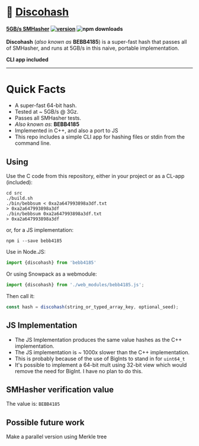 # :city_sunrise: [Discohash](https://github.com/cris691/discohash)

#### **[5GB/s SMHasher](https://github.com/cris691/discohash/blob/master/Disco3.result.txt)**  [![version](https://img.shields.io/npm/v/bebb4185.svg?label=&color=0080FF)](https://github.com/cris691/discohash/releases/latest) ![npm downloads](https://img.shields.io/npm/dt/bebb4185)

**Discohash** (*also known as* **BEBB4185**) is a super-fast hash that passes all of SMHasher, and runs at 5GB/s in this naive, portable implementation.

**CLI app included**

------

# Quick Facts

- A super-fast 64-bit hash.
- Tested at ~ 5GB/s @ 3Gz.
- Passes all SMHasher tests. 
- *Also known as*: **BEBB4185**
- Implemented in C++, and also a port to JS
- This repo includes a simple CLI app for hashing files or stdin from the command line.

## Using

Use the C code from this repository, either in your project or as a CL-app (included):

```console
cd src
./build.sh
./bin/bebbsum < 0xa2a647993898a3df.txt
> 0xa2a647993898a3df
./bin/bebbsum 0xa2a647993898a3df.txt
> 0xa2a647993898a3df
```

or, for a JS implementation:

```console
npm i --save bebb4185
```

Use in Node.JS:

```js
import {discohash} from 'bebb4185'
```

Or using Snowpack as a webmodule:

```js
import {discohash} from './web_modules/bebb4185.js';
```

Then call it:

```js
const hash = discohash(string_or_typed_array_key, optional_seed);
```

## JS Implementation

- The JS Implementation produces the same value hashes as the C++ implementation.
- The JS implementation is ~ 1000x slower than the C++ implementation.
- This is probably because of the use of BigInts to stand in for `uint64_t`
- It's possible to implement a 64-bit mult using 32-bit view which would remove the need for BigInt. I have no plan to do this.

## SMHasher verification value

The value is: `BEBB4185`

## Possible future work

Make a parallel version using Merkle tree

